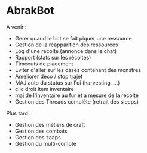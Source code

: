 # AbrakBot

A venir :
- Gerer quand le bot se fait piquer une ressource
- Gestion de la réapparition des ressources
- Log d'une recolte (annonce dans le chat)
- Rapport (stats sur les récoltes)
- Timeouts de placement
- Eviter d'aller sur les cases contenant des monstres
- Ameliorer deco / stop trajet
- MAJ auto du status sur l'ui (harvesting, ...)
- clic droit item inventaire
- maj de l'inventaire au fur et a mesure de la recolte
- Gestion des Threads complète (retrait des sleeps)

Plus tard :
- Gestion des métiers de craft
- Gestion des combats
- Gestion des zaaps
- Gestion du multi-compte